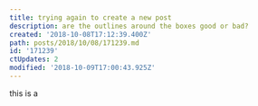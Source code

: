 ```yaml
---
title: trying again to create a new post
description: are the outlines around the boxes good or bad?
created: '2018-10-08T17:12:39.400Z'
path: posts/2018/10/08/171239.md
id: '171239'
ctUpdates: 2
modified: '2018-10-09T17:00:43.925Z'
---
```

this is a
